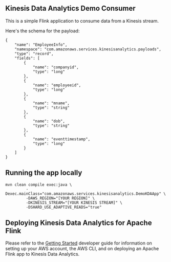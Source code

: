 ## Kinesis Data Analytics Demo Consumer

This is a simple Flink application to consume data from a Kinesis stream.

Here's the schema for the payload:

```
{
    "name": "EmployeeInfo",
    "namespace": "com.amazonaws.services.kinesisanalytics.payloads",
    "type": "record",
    "fields": [
        {
            "name": "companyid",
            "type": "long"
        },
        {
            "name": "employeeid",
            "type": "long"
        },
        {
            "name": "mname",
            "type": "string"
        },
        {
            "name": "dob",
            "type": "string"
        },
        {
            "name": "eventtimestamp",
            "type": "long"
        }
    ]
}
```

## Running the app locally

```
mvn clean compile exec:java \
         -Dexec.mainClass="com.amazonaws.services.kinesisanalytics.DemoKDAApp" \
         -DAWS_REGION="[YOUR REGION]" \
         -DKINESIS_STREAM="[YOUR KINESIS STREAM]" \
         -DSHARD_USE_ADAPTIVE_READS="true"
```

## Deploying Kinesis Data Analytics for Apache Flink

Please refer to the [Getting Started](https://docs.aws.amazon.com/kinesisanalytics/latest/java/getting-started.html) developer guide for information on setting up your AWS account, the AWS CLI, and on deploying an Apache Flink app to Kinesis Data Analytics.